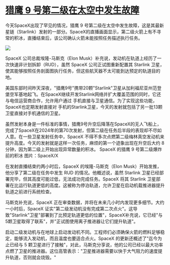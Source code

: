 # [猎鹰 9 号第二级在太空中发生故障](https://github.com/myogg/meek/issues/72)

今天SpaceX出现了罕见的情况，猎鹰 9 号第二级在太空中发生故障，这是其最新星链（Starlink）发射的一部分。SpaceX的直播画面显示，第二级火箭上有不寻常的积冰，直播结束后，该公司确认火箭未能按照任务描述执行任务。

![](https://pic.imgdb.cn/item/66913c33d9c307b7e9e80ec7.jpg)

SpaceX 公司总裁埃隆-马斯克（Elon Musk）补充说，发动机在轨道上经历了一次快速非计划拆卸（RUD），虽然 SpaceX 公司正试图重新配置其 Starlink 卫星，使其能够按照任务剖面图执行任务，但这些航天器不太可能到达预定的轨道目的地。

美国东部时间昨天深夜，"猎鹰9号"携带20颗"Starlink"卫星从加利福尼亚州范登堡空军基地起飞。在SpaceX继续开发Starlink网络并扩大覆盖范围的同时，它还与电信运营商合作，允许用户通过 手机直接与卫星通信。为了实现这些功能，SpaceX也定期发射直接对 手机的Starlink卫星，今天的发射就包括了另一批13颗卫星直接对手机通信的卫星。


虽然发射本身是一件标准的事情，猎鹰9号升空后降落在SpaceX的无人飞船上，完成了SpaceX在2024年的第70次发射，但第二级在任务后半段的表现却不尽如人意。在一些卫星发射任务中，SpaceX 不得不多次点燃第二级梅林真空发动机来提升高度。今天的发射就是这样一次任务，麻烦的第一个迹象出现在升空后大约 8 分钟，因为第二级上开始出现异常数量的积冰。 SpaceX 的猎鹰 9 号第二级爆炸前的积冰 图片：SpaceX/X

在发射直播结束约两小时后，SpaceX 的埃隆-马斯克（Elon Musk）开始发推，他分享了第二级在任务中发生 RUD 的情况。他概述说，虽然 Starlink 卫星已经部署完毕，但其高度可能过低，无法成功完成任务。SpaceX 将其 Starlink 卫星部署在比运行轨道更低的高度。这被称为停泊轨道，允许卫星在启动机载推进器提升轨道之前进行系统检查。


马斯克补充说，SpaceX 正在审查数据，并将在未来几小时内发现更多细节。大约一小时后，SpaceX 证实"第二级发动机没有完成第二次点火"。这导致"Starlink"卫星"部署到了比预定轨道更低的位置"，SpaceX补充说，它已经"与5颗卫星取得了联系"，并"正试图使用离子推进器让它们提升轨道"。

启动二级发动机与在地球上启动发动机不同。工程师们必须确保火箭的燃料足够稳定，能够流入发动机，而且温度也要适合点火。SpaceX 的更新还概述了"迄今为止已经与 5 颗卫星进行了接触"，对此，马斯克分享说，他的公司已经以最大功率点燃了卫星的推进器。这位高管表示："卫星推进器需要以快于大气阻力的速度提升轨道，否则就会烧毁。"

